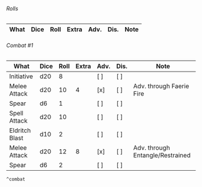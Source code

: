 ###### Rolls
| What | Dice | Roll | Extra | Adv. | Dis. | Note |
| ---- | ---- | ---- | ----- | ---- | ---- | ---- |

###### Combat #1
| What           | Dice | Roll | Extra | Adv. | Dis. | Note                             |
| -------------- | ---- | ---- | ----- | ---- | ---- | -------------------------------- |
| Initiative     | d20  | 8    |       | [ ]  | [ ]  |                                  |
| Melee Attack   | d20  | 10   | 4     | [x]  | [ ]  | Adv. through Faerie Fire         |
| Spear          | d6   | 1    |       | [ ]  | [ ]  |                                  |
| Spell Attack   | d20  | 10   |       | [ ]  | [ ]  |                                  |
| Eldritch Blast | d10  | 2    |       | [ ]  | [ ]  |                                  |
| Melee Attack   | d20  | 12   | 8     | [x]  | [ ]  | Adv. through Entangle/Restrained |
| Spear          | d6   | 2    |       | [ ]  | [ ]  |                                  |
	^combat